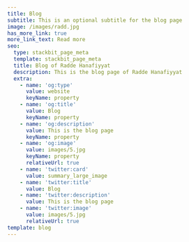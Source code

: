 ```yaml
---
title: Blog
subtitle: This is an optional subtitle for the blog page
image: /images/radd.jpg
has_more_link: true
more_link_text: Read more
seo:
  type: stackbit_page_meta
  template: stackbit_page_meta
  title: Blog of Radde Hanafiyyat
  description: This is the blog page of Radde Hanafiyyat
  extra:
    - name: 'og:type'
      value: website
      keyName: property
    - name: 'og:title'
      value: Blog
      keyName: property
    - name: 'og:description'
      value: This is the blog page
      keyName: property
    - name: 'og:image'
      value: images/5.jpg
      keyName: property
      relativeUrl: true
    - name: 'twitter:card'
      value: summary_large_image
    - name: 'twitter:title'
      value: Blog
    - name: 'twitter:description'
      value: This is the blog page
    - name: 'twitter:image'
      value: images/5.jpg
      relativeUrl: true
template: blog
---
```

